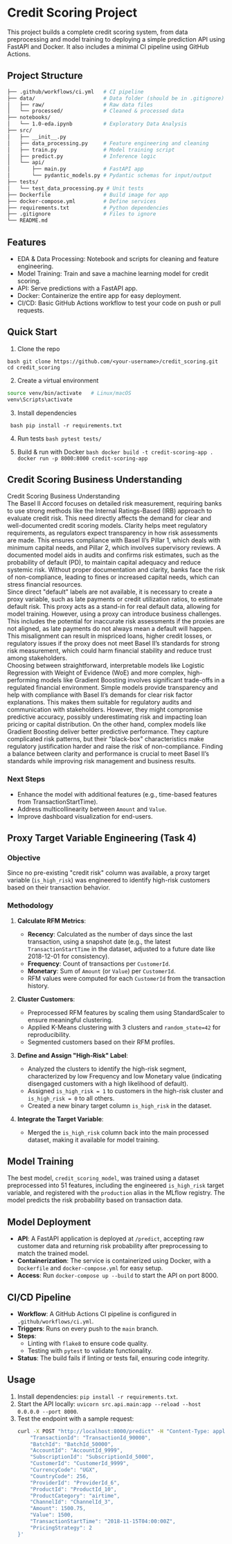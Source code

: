 # Credit Scoring Project
This project builds a complete credit scoring system, from data preprocessing and model training to deploying a simple prediction API using FastAPI and Docker.
It also includes a minimal CI pipeline using GitHub Actions.

## Project Structure
```bash 
├── .github/workflows/ci.yml   # CI pipeline
├── data/                      # Data folder (should be in .gitignore)
│   ├── raw/                   # Raw data files
│   └── processed/             # Cleaned & processed data
├── notebooks/
│   └── 1.0-eda.ipynb          # Exploratory Data Analysis
├── src/
│   ├── __init__.py
│   ├── data_processing.py     # Feature engineering and cleaning
│   ├── train.py               # Model training script
│   ├── predict.py             # Inference logic
│   └── api/
│       ├── main.py            # FastAPI app
│       └── pydantic_models.py # Pydantic schemas for input/output
├── tests/
│   └── test_data_processing.py # Unit tests
├── Dockerfile                 # Build image for app
├── docker-compose.yml         # Define services
├── requirements.txt           # Python dependencies
├── .gitignore                 # Files to ignore
└── README.md  
```

## Features
- EDA & Data Processing: Notebook and scripts for cleaning and feature engineering.
- Model Training: Train and save a machine learning model for credit scoring.
- API: Serve predictions with a FastAPI app.
- Docker: Containerize the entire app for easy deployment.
- CI/CD: Basic GitHub Actions workflow to test your code on push or pull requests.

## Quick Start

1. Clone the repo

```bash git clone https://github.com/<your-username>/credit_scoring.git  cd credit_scoring ```

2. Create a virtual environment

```bash python -m venv venv
source venv/bin/activate   # Linux/macOS
venv\Scripts\activate
 ```

3. Install dependencies

``` bash pip install -r requirements.txt```

4. Run tests
```bash pytest tests/```

5. Build & run with Docker
```bash docker build -t credit-scoring-app . docker run -p 8000:8000 credit-scoring-app```

## Credit Scoring Business Understanding
Credit Scoring Business Understanding  
The Basel II Accord focuses on detailed risk measurement, requiring banks to use strong methods like the Internal Ratings-Based (IRB) approach to evaluate credit risk. This need directly affects the demand for clear and well-documented credit scoring models. Clarity helps meet regulatory requirements, as regulators expect transparency in how risk assessments are made. This ensures compliance with Basel II’s Pillar 1, which deals with minimum capital needs, and Pillar 2, which involves supervisory reviews. A documented model aids in audits and confirms risk estimates, such as the probability of default (PD), to maintain capital adequacy and reduce systemic risk. Without proper documentation and clarity, banks face the risk of non-compliance, leading to fines or increased capital needs, which can stress financial resources.  
Since direct "default" labels are not available, it is necessary to create a proxy variable, such as late payments or credit utilization ratios, to estimate default risk. This proxy acts as a stand-in for real default data, allowing for model training. However, using a proxy can introduce business challenges. This includes the potential for inaccurate risk assessments if the proxies are not aligned, as late payments do not always mean a default will happen. This misalignment can result in mispriced loans, higher credit losses, or regulatory issues if the proxy does not meet Basel II’s standards for strong risk measurement, which could harm financial stability and reduce trust among stakeholders.  
Choosing between straightforward, interpretable models like Logistic Regression with Weight of Evidence (WoE) and more complex, high-performing models like Gradient Boosting involves significant trade-offs in a regulated financial environment. Simple models provide transparency and help with compliance with Basel II’s demands for clear risk factor explanations. This makes them suitable for regulatory audits and communication with stakeholders. However, they might compromise predictive accuracy, possibly underestimating risk and impacting loan pricing or capital distribution. On the other hand, complex models like Gradient Boosting deliver better predictive performance. They capture complicated risk patterns, but their "black-box" characteristics make regulatory justification harder and raise the risk of non-compliance. Finding a balance between clarity and performance is crucial to meet Basel II’s standards while improving risk management and business results.

### Next Steps
- Enhance the model with additional features (e.g., time-based features from TransactionStartTime).
- Address multicollinearity between `Amount` and `Value`.
- Improve dashboard visualization for end-users.

## Proxy Target Variable Engineering (Task 4)
### Objective
Since no pre-existing "credit risk" column was available, a proxy target variable (`is_high_risk`) was engineered to identify high-risk customers based on their transaction behavior.

### Methodology
1. **Calculate RFM Metrics**:
   - **Recency**: Calculated as the number of days since the last transaction, using a snapshot date (e.g., the latest `TransactionStartTime` in the dataset, adjusted to a future date like 2018-12-01 for consistency).
   - **Frequency**: Count of transactions per `CustomerId`.
   - **Monetary**: Sum of `Amount` (or `Value`) per `CustomerId`.
   - RFM values were computed for each `CustomerId` from the transaction history.

2. **Cluster Customers**:
   - Preprocessed RFM features by scaling them using StandardScaler to ensure meaningful clustering.
   - Applied K-Means clustering with 3 clusters and `random_state=42` for reproducibility.
   - Segmented customers based on their RFM profiles.

3. **Define and Assign "High-Risk" Label**:
   - Analyzed the clusters to identify the high-risk segment, characterized by low Frequency and low Monetary value (indicating disengaged customers with a high likelihood of default).
   - Assigned `is_high_risk = 1` to customers in the high-risk cluster and `is_high_risk = 0` to all others.
   - Created a new binary target column `is_high_risk` in the dataset.

4. **Integrate the Target Variable**:
   - Merged the `is_high_risk` column back into the main processed dataset, making it available for model training.

## Model Training
The best model, `credit_scoring_model`, was trained using a dataset preprocessed into 51 features, including the engineered `is_high_risk` target variable, and registered with the `production` alias in the MLflow registry. The model predicts the risk probability based on transaction data.

## Model Deployment
- **API**: A FastAPI application is deployed at `/predict`, accepting raw customer data and returning risk probability after preprocessing to match the trained model.
- **Containerization**: The service is containerized using Docker, with a `Dockerfile` and `docker-compose.yml` for easy setup.
- **Access**: Run `docker-compose up --build` to start the API on port 8000.

## CI/CD Pipeline
- **Workflow**: A GitHub Actions CI pipeline is configured in `.github/workflows/ci.yml`.
- **Triggers**: Runs on every push to the `main` branch.
- **Steps**:
  - Linting with `flake8` to ensure code quality.
  - Testing with `pytest` to validate functionality.
- **Status**: The build fails if linting or tests fail, ensuring code integrity.

## Usage
1. Install dependencies: `pip install -r requirements.txt`.
2. Start the API locally: `uvicorn src.api.main:app --reload --host 0.0.0.0 --port 8000`.
3. Test the endpoint with a sample request:
   ```bash
   curl -X POST "http://localhost:8000/predict" -H "Content-Type: application/json" -d '{
       "TransactionId": "TransactionId_90000",
       "BatchId": "BatchId_50000",
       "AccountId": "AccountId_9999",
       "SubscriptionId": "SubscriptionId_5000",
       "CustomerId": "CustomerId_9999",
       "CurrencyCode": "UGX",
       "CountryCode": 256,
       "ProviderId": "ProviderId_6",
       "ProductId": "ProductId_10",
       "ProductCategory": "airtime",
       "ChannelId": "ChannelId_3",
       "Amount": 1500.75,
       "Value": 1500,
       "TransactionStartTime": "2018-11-15T04:00:00Z",
       "PricingStrategy": 2
   }'